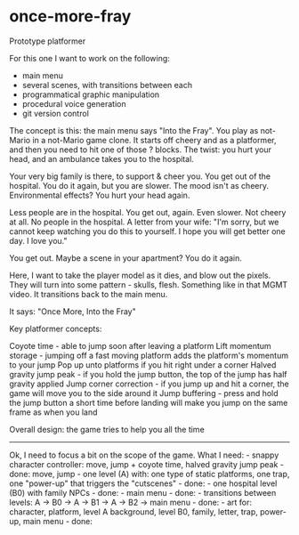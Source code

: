 # once-more-fray
 Prototype platformer

For this one I want to work on the following:
- main menu
- several scenes, with transitions between each
- programmatical graphic manipulation
- procedural voice generation
- git version control

The concept is this: the main menu says "Into the Fray". You play as not-Mario in a not-Mario game clone. 
It starts off cheery and as a platformer, and then you need to hit one of those ? blocks. 
The twist: you hurt your head, and an ambulance takes you to the hospital.

Your very big family is there, to support & cheer you. You get out of the hospital. 
You do it again, but you are slower. The mood isn't as cheery. Environmental effects? 
You hurt your head again.

Less people are in the hospital. You get out, again. Even slower. Not cheery at all.
No people in the hospital. A letter from your wife: "I'm sorry, but we cannot keep 
watching you do this to yourself. I hope you will get better one day. I love you."

You get out. Maybe a scene in your apartment? You do it again.

Here, I want to take the player model as it dies, and blow out the pixels. They will turn into some 
pattern - skulls, flesh. Something like in that MGMT video. It transitions back to the main menu.

It says: "Once More, Into the Fray"

Key platformer concepts:

Coyote time - able to jump soon after leaving a platform
Lift momentum storage - jumping off a fast moving platform adds the platform's momentum to your jump
Pop up unto platforms if you hit right under a corner
Halved gravity jump peak - if you hold the jump button, the top of the jump has half gravity applied 
Jump corner correction - if you jump up and hit a corner, the game will move you to the side around it
Jump buffering - press and hold the jump button a short time before landing will make you jump on the same frame as when you land

Overall design: the game tries to help you all the time

---

Ok, I need to focus a bit on the scope of the game. What I need:
	- snappy character controller: move, jump + coyote time, halved gravity jump peak
		- done: move, jump
	- one level (A) with: one type of static platforms, one trap, one "power-up" that triggers the "cutscenes"
		- done:
	- one hospital level (B0) with family NPCs
		- done:
	- main menu
		- done:
	- transitions between levels: A -> B0 -> A -> B1 -> A -> B2 -> main menu
		- done:
	- art for: character, platform, level A background, level B0, family, letter, trap, power-up, main menu
		- done:
